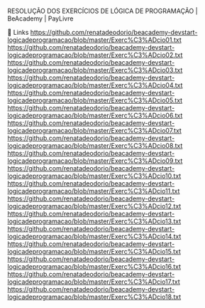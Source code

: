 
RESOLUÇÃO DOS EXERCÍCIOS DE LÓGICA DE PROGRAMAÇÃO | BeAcademy | PayLivre




🔗 Links
https://github.com/renatadeodorio/beacademy-devstart-logicadeprogramacao/blob/master/Exerc%C3%ADcio01.txt
https://github.com/renatadeodorio/beacademy-devstart-logicadeprogramacao/blob/master/Exerc%C3%ADcio02.txt
https://github.com/renatadeodorio/beacademy-devstart-logicadeprogramacao/blob/master/Exerc%C3%ADcio03.txt
https://github.com/renatadeodorio/beacademy-devstart-logicadeprogramacao/blob/master/Exerc%C3%ADcio04.txt
https://github.com/renatadeodorio/beacademy-devstart-logicadeprogramacao/blob/master/Exerc%C3%ADcio05.txt
https://github.com/renatadeodorio/beacademy-devstart-logicadeprogramacao/blob/master/Exerc%C3%ADcio06.txt
https://github.com/renatadeodorio/beacademy-devstart-logicadeprogramacao/blob/master/Exerc%C3%ADcio07.txt
https://github.com/renatadeodorio/beacademy-devstart-logicadeprogramacao/blob/master/Exerc%C3%ADcio08.txt
https://github.com/renatadeodorio/beacademy-devstart-logicadeprogramacao/blob/master/Exerc%C3%ADcio09.txt
https://github.com/renatadeodorio/beacademy-devstart-logicadeprogramacao/blob/master/Exerc%C3%ADcio10.txt
https://github.com/renatadeodorio/beacademy-devstart-logicadeprogramacao/blob/master/Exerc%C3%ADcio11.txt
https://github.com/renatadeodorio/beacademy-devstart-logicadeprogramacao/blob/master/Exerc%C3%ADcio12.txt
https://github.com/renatadeodorio/beacademy-devstart-logicadeprogramacao/blob/master/Exerc%C3%ADcio13.txt
https://github.com/renatadeodorio/beacademy-devstart-logicadeprogramacao/blob/master/Exerc%C3%ADcio14.txt
https://github.com/renatadeodorio/beacademy-devstart-logicadeprogramacao/blob/master/Exerc%C3%ADcio15.txt
https://github.com/renatadeodorio/beacademy-devstart-logicadeprogramacao/blob/master/Exerc%C3%ADcio16.txt
https://github.com/renatadeodorio/beacademy-devstart-logicadeprogramacao/blob/master/Exerc%C3%ADcio17.txt
https://github.com/renatadeodorio/beacademy-devstart-logicadeprogramacao/blob/master/Exerc%C3%ADcio18.txt
